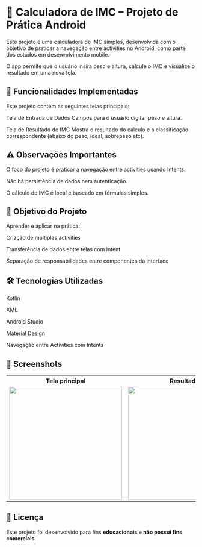 # 🧮 Calculadora de IMC – Projeto de Prática Android
Este projeto é uma calculadora de IMC simples, desenvolvida com o objetivo de praticar a navegação entre activities no Android, como parte dos estudos em desenvolvimento mobile.

O app permite que o usuário insira peso e altura, calcule o IMC e visualize o resultado em uma nova tela.

## 🚀 Funcionalidades Implementadas
Este projeto contém as seguintes telas principais:

Tela de Entrada de Dados
Campos para o usuário digitar peso e altura.

Tela de Resultado do IMC
Mostra o resultado do cálculo e a classificação correspondente (abaixo do peso, ideal, sobrepeso etc).

## ⚠️ Observações Importantes
O foco do projeto é praticar a navegação entre activities usando Intents.

Não há persistência de dados nem autenticação.

O cálculo de IMC é local e baseado em fórmulas simples.

## 🎯 Objetivo do Projeto
Aprender e aplicar na prática:

Criação de múltiplas activities

Transferência de dados entre telas com Intent

Separação de responsabilidades entre componentes da interface

## 🛠️ Tecnologias Utilizadas
Kotlin

XML

Android Studio

Material Design

Navegação entre Activities com Intents

## 📸 Screenshots

<table>
  <tr>
    <th>Tela principal</th>
    <th>Resultado</th>
  </tr>
  <tr>
    <td><img src="tela_principal.png" width="300"/></td>
    <td><img src="resultado.png" width="300"/></td>
  </tr>
</table>  

## 📄 Licença

Este projeto foi desenvolvido para fins **educacionais** e **não possui fins comerciais**.

